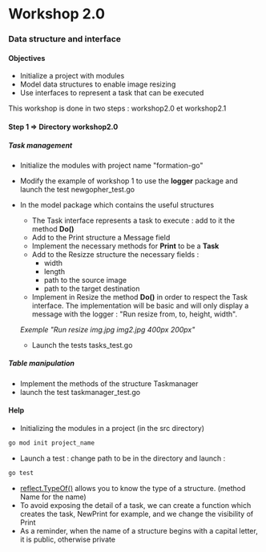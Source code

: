 # Workshop 2.0
### Data structure and interface

#### Objectives

* Initialize a project with modules
* Model data structures to enable image resizing
* Use interfaces to represent a task that can be executed

This workshop is done in two steps : workshop2.0 et workshop2.1

#### Step 1 => Directory workshop2.0

##### Task management

* Initialize the modules with project name "formation-go"
* Modify the example of workshop 1 to use the **logger** package and launch the test newgopher_test.go
* In the model package which contains the useful structures
  * The Task interface represents a task to execute : add to it the method **Do()**
  * Add to the Print structure a Message field
  * Implement the necessary methods for **Print** to be a **Task**
  * Add to the Resizze structure the necessary fields :
    * width
    * length
    * path to the source image
    * path to the target destination
  * Implement in Resize the method **Do()** in order to respect the Task interface.
  The implementation will be basic and will only display a message with the logger : "Run resize from, to, height, width".
  
  _Exemple "Run resize img.jpg img2.jpg 400px 200px"_
  * Launch the tests tasks_test.go

##### Table manipulation
* Implement the methods of the structure Taskmanager
* launch the test taskmanager_test.go

#### Help
* Initializing the modules in a project (in the src directory)
```bash
go mod init project_name 
```
* Launch a test : change path to be in the directory and launch : 
 ```bash
 go test
 ```

* [reflect.TypeOf()](https://pkg.go.dev/reflect#TypeOf) allows you to know the type of a structure. (method Name for the name)
* To avoid exposing the detail of a task, we can create a function which creates the task, NewPrint for example, and we change the visibility of Print
* As a reminder, when the name of a structure begins with a capital letter, it is public, otherwise private